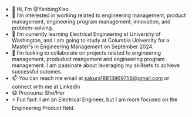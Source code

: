 - 👋 Hi, I’m @YanbingXiao
- 👀 I’m interested in working related to engineering management, product management, engineering program management, innovation, and problem-solving.
- 🌱 I’m currently learning Electrical Engineering at University of Washington, and I am going to study at Columbia University for a Master's in Engineering Management on September 2024. 
- 💞️ I’m looking to collaborate on projects related to engineering management, produduct mangement and engineering program management. I am paasinate about leveraging my skillsets to achieve successful outomes. 
- 📫 You can reach me email at sakura18813969756@gmail.com or connect with me at LinkedIn
- 😄 Pronouns: She/Her
- ⚡ Fun fact: I am an Electrical Engineer, but I am more focused on the Engineering Product field.

<!---
YanbingXiao/YanbingXiao is a ✨ special ✨ repository because its `README.md` (this file) appears on your GitHub profile.
You can click the Preview link to take a look at your changes.
--->
